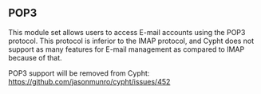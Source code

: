 ## POP3

This module set allows users to access E-mail accounts using the POP3 protocol.
This protocol is inferior to the IMAP protocol, and Cypht does not support as
many features for E-mail management as compared to IMAP because of that.

POP3 support will be removed from Cypht: https://github.com/jasonmunro/cypht/issues/452
